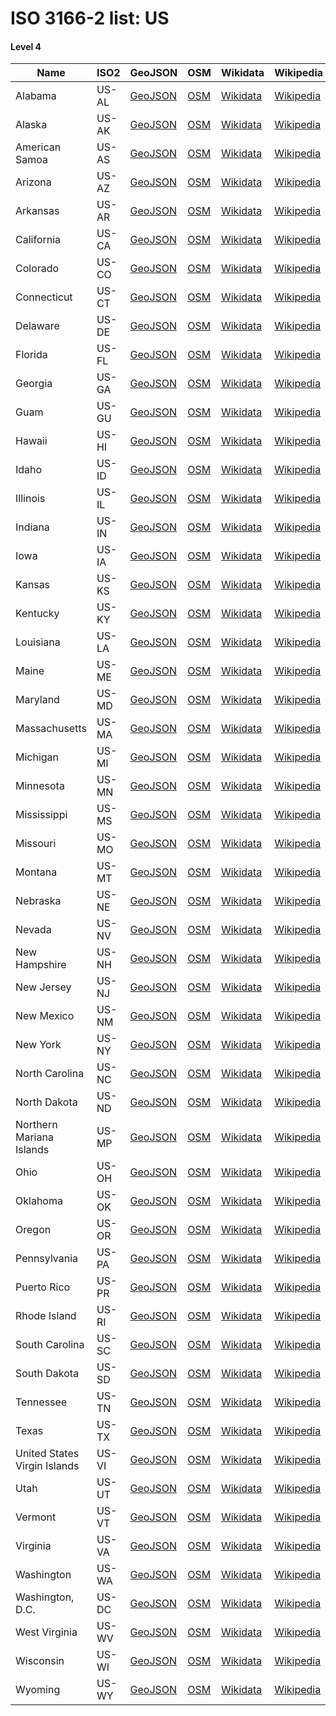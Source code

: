 # ISO 3166-2 list: US


#### Level 4
Name | ISO2 | GeoJSON | OSM | Wikidata | Wikipedia | population 
--- | --- | --- | --- | --- | --- | --: 
Alabama | US-AL | [GeoJSON](../../geojson/q8/iso2/US/US-AL.geojson) | [OSM](https://www.openstreetmap.org/relation/161950) | [Wikidata](https://www.wikidata.org/wiki/Q173) | [Wikipedia](http://en.wikipedia.org/wiki/en%3AAlabama) | 4,903,185
Alaska | US-AK | [GeoJSON](../../geojson/q8/iso2/US/US-AK.geojson) | [OSM](https://www.openstreetmap.org/relation/1116270) | [Wikidata](https://www.wikidata.org/wiki/Q797) | [Wikipedia](http://en.wikipedia.org/wiki/en%3AAlaska) | 731,545
American Samoa | US-AS | [GeoJSON](../../geojson/q8/iso2/US/US-AS.geojson) | [OSM](https://www.openstreetmap.org/relation/2177187) | [Wikidata](https://www.wikidata.org/wiki/Q16641) | [Wikipedia](http://en.wikipedia.org/wiki/en%3AAmerican%20Samoa) | 55,689
Arizona | US-AZ | [GeoJSON](../../geojson/q8/iso2/US/US-AZ.geojson) | [OSM](https://www.openstreetmap.org/relation/162018) | [Wikidata](https://www.wikidata.org/wiki/Q816) | [Wikipedia](http://en.wikipedia.org/wiki/en%3AArizona) | 7,278,717
Arkansas | US-AR | [GeoJSON](../../geojson/q8/iso2/US/US-AR.geojson) | [OSM](https://www.openstreetmap.org/relation/161646) | [Wikidata](https://www.wikidata.org/wiki/Q1612) | [Wikipedia](http://en.wikipedia.org/wiki/en%3AArkansas) | 3,017,804
California | US-CA | [GeoJSON](../../geojson/q8/iso2/US/US-CA.geojson) | [OSM](https://www.openstreetmap.org/relation/165475) | [Wikidata](https://www.wikidata.org/wiki/Q99) | [Wikipedia](http://en.wikipedia.org/wiki/en%3ACalifornia) | 39,512,223
Colorado | US-CO | [GeoJSON](../../geojson/q8/iso2/US/US-CO.geojson) | [OSM](https://www.openstreetmap.org/relation/161961) | [Wikidata](https://www.wikidata.org/wiki/Q1261) | [Wikipedia](http://en.wikipedia.org/wiki/en%3AColorado) | 5,758,736
Connecticut | US-CT | [GeoJSON](../../geojson/q8/iso2/US/US-CT.geojson) | [OSM](https://www.openstreetmap.org/relation/165794) | [Wikidata](https://www.wikidata.org/wiki/Q779) | [Wikipedia](http://en.wikipedia.org/wiki/en%3AConnecticut) | 3,565,287
Delaware | US-DE | [GeoJSON](../../geojson/q8/iso2/US/US-DE.geojson) | [OSM](https://www.openstreetmap.org/relation/162110) | [Wikidata](https://www.wikidata.org/wiki/Q1393) | [Wikipedia](http://en.wikipedia.org/wiki/en%3ADelaware) | 973,764
Florida | US-FL | [GeoJSON](../../geojson/q8/iso2/US/US-FL.geojson) | [OSM](https://www.openstreetmap.org/relation/162050) | [Wikidata](https://www.wikidata.org/wiki/Q812) | [Wikipedia](http://en.wikipedia.org/wiki/en%3AFlorida) | 21,477,737
Georgia | US-GA | [GeoJSON](../../geojson/q8/iso2/US/US-GA.geojson) | [OSM](https://www.openstreetmap.org/relation/161957) | [Wikidata](https://www.wikidata.org/wiki/Q1428) | [Wikipedia](http://en.wikipedia.org/wiki/en%3AGeorgia%20%28U.S.%20state%29) | 10,617,423
Guam | US-GU | [GeoJSON](../../geojson/q8/iso2/US/US-GU.geojson) | [OSM](https://www.openstreetmap.org/relation/306001) | [Wikidata](https://www.wikidata.org/wiki/Q16635) | [Wikipedia](http://en.wikipedia.org/wiki/en%3AGuam) | 167,772
Hawaii | US-HI | [GeoJSON](../../geojson/q8/iso2/US/US-HI.geojson) | [OSM](https://www.openstreetmap.org/relation/166563) | [Wikidata](https://www.wikidata.org/wiki/Q782) | [Wikipedia](http://en.wikipedia.org/wiki/en%3AHawaii) | 1,415,872
Idaho | US-ID | [GeoJSON](../../geojson/q8/iso2/US/US-ID.geojson) | [OSM](https://www.openstreetmap.org/relation/162116) | [Wikidata](https://www.wikidata.org/wiki/Q1221) | [Wikipedia](http://en.wikipedia.org/wiki/en%3AIdaho) | 1,787,065
Illinois | US-IL | [GeoJSON](../../geojson/q8/iso2/US/US-IL.geojson) | [OSM](https://www.openstreetmap.org/relation/122586) | [Wikidata](https://www.wikidata.org/wiki/Q1204) | [Wikipedia](http://en.wikipedia.org/wiki/en%3AIllinois) | 12,671,821
Indiana | US-IN | [GeoJSON](../../geojson/q8/iso2/US/US-IN.geojson) | [OSM](https://www.openstreetmap.org/relation/161816) | [Wikidata](https://www.wikidata.org/wiki/Q1415) | [Wikipedia](http://en.wikipedia.org/wiki/en%3AIndiana) | 6,732,219
Iowa | US-IA | [GeoJSON](../../geojson/q8/iso2/US/US-IA.geojson) | [OSM](https://www.openstreetmap.org/relation/161650) | [Wikidata](https://www.wikidata.org/wiki/Q1546) | [Wikipedia](http://en.wikipedia.org/wiki/en%3AIowa) | 3,155,070
Kansas | US-KS | [GeoJSON](../../geojson/q8/iso2/US/US-KS.geojson) | [OSM](https://www.openstreetmap.org/relation/161644) | [Wikidata](https://www.wikidata.org/wiki/Q1558) | [Wikipedia](http://en.wikipedia.org/wiki/en%3AKansas) | 2,913,314
Kentucky | US-KY | [GeoJSON](../../geojson/q8/iso2/US/US-KY.geojson) | [OSM](https://www.openstreetmap.org/relation/161655) | [Wikidata](https://www.wikidata.org/wiki/Q1603) | [Wikipedia](http://en.wikipedia.org/wiki/en%3AKentucky) | 4,467,673
Louisiana | US-LA | [GeoJSON](../../geojson/q8/iso2/US/US-LA.geojson) | [OSM](https://www.openstreetmap.org/relation/224922) | [Wikidata](https://www.wikidata.org/wiki/Q1588) | [Wikipedia](http://en.wikipedia.org/wiki/en%3ALouisiana) | 4,648,794
Maine | US-ME | [GeoJSON](../../geojson/q8/iso2/US/US-ME.geojson) | [OSM](https://www.openstreetmap.org/relation/63512) | [Wikidata](https://www.wikidata.org/wiki/Q724) | [Wikipedia](http://en.wikipedia.org/wiki/en%3AMaine) | 1,344,212
Maryland | US-MD | [GeoJSON](../../geojson/q8/iso2/US/US-MD.geojson) | [OSM](https://www.openstreetmap.org/relation/162112) | [Wikidata](https://www.wikidata.org/wiki/Q1391) | [Wikipedia](http://en.wikipedia.org/wiki/en%3AMaryland) | 6,045,680
Massachusetts | US-MA | [GeoJSON](../../geojson/q8/iso2/US/US-MA.geojson) | [OSM](https://www.openstreetmap.org/relation/61315) | [Wikidata](https://www.wikidata.org/wiki/Q771) | [Wikipedia](http://en.wikipedia.org/wiki/en%3AMassachusetts) | 6,892,503
Michigan | US-MI | [GeoJSON](../../geojson/q8/iso2/US/US-MI.geojson) | [OSM](https://www.openstreetmap.org/relation/165789) | [Wikidata](https://www.wikidata.org/wiki/Q1166) | [Wikipedia](http://en.wikipedia.org/wiki/en%3AMichigan) | 9,986,857
Minnesota | US-MN | [GeoJSON](../../geojson/q8/iso2/US/US-MN.geojson) | [OSM](https://www.openstreetmap.org/relation/165471) | [Wikidata](https://www.wikidata.org/wiki/Q1527) | [Wikipedia](http://en.wikipedia.org/wiki/en%3AMinnesota) | 5,639,632
Mississippi | US-MS | [GeoJSON](../../geojson/q8/iso2/US/US-MS.geojson) | [OSM](https://www.openstreetmap.org/relation/161943) | [Wikidata](https://www.wikidata.org/wiki/Q1494) | [Wikipedia](http://en.wikipedia.org/wiki/en%3AMississippi) | 2,976,149
Missouri | US-MO | [GeoJSON](../../geojson/q8/iso2/US/US-MO.geojson) | [OSM](https://www.openstreetmap.org/relation/161638) | [Wikidata](https://www.wikidata.org/wiki/Q1581) | [Wikipedia](http://en.wikipedia.org/wiki/en%3AMissouri) | 6,137,428
Montana | US-MT | [GeoJSON](../../geojson/q8/iso2/US/US-MT.geojson) | [OSM](https://www.openstreetmap.org/relation/162115) | [Wikidata](https://www.wikidata.org/wiki/Q1212) | [Wikipedia](http://en.wikipedia.org/wiki/en%3AMontana) | 1,068,778
Nebraska | US-NE | [GeoJSON](../../geojson/q8/iso2/US/US-NE.geojson) | [OSM](https://www.openstreetmap.org/relation/161648) | [Wikidata](https://www.wikidata.org/wiki/Q1553) | [Wikipedia](http://en.wikipedia.org/wiki/en%3ANebraska) | 1,934,408
Nevada | US-NV | [GeoJSON](../../geojson/q8/iso2/US/US-NV.geojson) | [OSM](https://www.openstreetmap.org/relation/165473) | [Wikidata](https://www.wikidata.org/wiki/Q1227) | [Wikipedia](http://en.wikipedia.org/wiki/en%3ANevada) | 3,080,156
New Hampshire | US-NH | [GeoJSON](../../geojson/q8/iso2/US/US-NH.geojson) | [OSM](https://www.openstreetmap.org/relation/67213) | [Wikidata](https://www.wikidata.org/wiki/Q759) | [Wikipedia](http://en.wikipedia.org/wiki/en%3ANew%20Hampshire) | 1,359,711
New Jersey | US-NJ | [GeoJSON](../../geojson/q8/iso2/US/US-NJ.geojson) | [OSM](https://www.openstreetmap.org/relation/224951) | [Wikidata](https://www.wikidata.org/wiki/Q1408) | [Wikipedia](http://en.wikipedia.org/wiki/en%3ANew%20Jersey) | 8,882,190
New Mexico | US-NM | [GeoJSON](../../geojson/q8/iso2/US/US-NM.geojson) | [OSM](https://www.openstreetmap.org/relation/162014) | [Wikidata](https://www.wikidata.org/wiki/Q1522) | [Wikipedia](http://en.wikipedia.org/wiki/en%3ANew%20Mexico) | 2,096,829
New York | US-NY | [GeoJSON](../../geojson/q8/iso2/US/US-NY.geojson) | [OSM](https://www.openstreetmap.org/relation/61320) | [Wikidata](https://www.wikidata.org/wiki/Q1384) | [Wikipedia](http://en.wikipedia.org/wiki/en%3ANew%20York%20%28state%29) | 19,453,561
North Carolina | US-NC | [GeoJSON](../../geojson/q8/iso2/US/US-NC.geojson) | [OSM](https://www.openstreetmap.org/relation/224045) | [Wikidata](https://www.wikidata.org/wiki/Q1454) | [Wikipedia](http://en.wikipedia.org/wiki/en%3ANorth%20Carolina) | 10,488,084
North Dakota | US-ND | [GeoJSON](../../geojson/q8/iso2/US/US-ND.geojson) | [OSM](https://www.openstreetmap.org/relation/161653) | [Wikidata](https://www.wikidata.org/wiki/Q1207) | [Wikipedia](http://en.wikipedia.org/wiki/en%3ANorth%20Dakota) | 762,062
Northern Mariana Islands | US-MP | [GeoJSON](../../geojson/q8/iso2/US/US-MP.geojson) | [OSM](https://www.openstreetmap.org/relation/306004) | [Wikidata](https://www.wikidata.org/wiki/Q16644) | [Wikipedia](http://en.wikipedia.org/wiki/en%3ANorthern%20Mariana%20Islands) | 55,144
Ohio | US-OH | [GeoJSON](../../geojson/q8/iso2/US/US-OH.geojson) | [OSM](https://www.openstreetmap.org/relation/162061) | [Wikidata](https://www.wikidata.org/wiki/Q1397) | [Wikipedia](http://en.wikipedia.org/wiki/en%3AOhio) | 11,689,100
Oklahoma | US-OK | [GeoJSON](../../geojson/q8/iso2/US/US-OK.geojson) | [OSM](https://www.openstreetmap.org/relation/161645) | [Wikidata](https://www.wikidata.org/wiki/Q1649) | [Wikipedia](http://en.wikipedia.org/wiki/en%3AOklahoma) | 3,956,971
Oregon | US-OR | [GeoJSON](../../geojson/q8/iso2/US/US-OR.geojson) | [OSM](https://www.openstreetmap.org/relation/165476) | [Wikidata](https://www.wikidata.org/wiki/Q824) | [Wikipedia](http://en.wikipedia.org/wiki/en%3AOregon) | 4,217,737
Pennsylvania | US-PA | [GeoJSON](../../geojson/q8/iso2/US/US-PA.geojson) | [OSM](https://www.openstreetmap.org/relation/162109) | [Wikidata](https://www.wikidata.org/wiki/Q1400) | [Wikipedia](http://en.wikipedia.org/wiki/en%3APennsylvania) | 12,801,989
Puerto Rico | US-PR | [GeoJSON](../../geojson/q8/iso2/US/US-PR.geojson) | [OSM](https://www.openstreetmap.org/relation/4422604) | [Wikidata](https://www.wikidata.org/wiki/Q1183) | [Wikipedia](http://en.wikipedia.org/wiki/en%3APuerto%20Rico) | 3,411,307
Rhode Island | US-RI | [GeoJSON](../../geojson/q8/iso2/US/US-RI.geojson) | [OSM](https://www.openstreetmap.org/relation/392915) | [Wikidata](https://www.wikidata.org/wiki/Q1387) | [Wikipedia](http://en.wikipedia.org/wiki/en%3ARhode%20Island) | 1,059,361
South Carolina | US-SC | [GeoJSON](../../geojson/q8/iso2/US/US-SC.geojson) | [OSM](https://www.openstreetmap.org/relation/224040) | [Wikidata](https://www.wikidata.org/wiki/Q1456) | [Wikipedia](http://en.wikipedia.org/wiki/en%3ASouth%20Carolina) | 5,148,714
South Dakota | US-SD | [GeoJSON](../../geojson/q8/iso2/US/US-SD.geojson) | [OSM](https://www.openstreetmap.org/relation/161652) | [Wikidata](https://www.wikidata.org/wiki/Q1211) | [Wikipedia](http://en.wikipedia.org/wiki/en%3ASouth%20Dakota) | 884,659
Tennessee | US-TN | [GeoJSON](../../geojson/q8/iso2/US/US-TN.geojson) | [OSM](https://www.openstreetmap.org/relation/161838) | [Wikidata](https://www.wikidata.org/wiki/Q1509) | [Wikipedia](http://en.wikipedia.org/wiki/en%3ATennessee) | 6,829,174
Texas | US-TX | [GeoJSON](../../geojson/q8/iso2/US/US-TX.geojson) | [OSM](https://www.openstreetmap.org/relation/114690) | [Wikidata](https://www.wikidata.org/wiki/Q1439) | [Wikipedia](http://en.wikipedia.org/wiki/en%3ATexas) | 28,995,881
United States Virgin Islands | US-VI | [GeoJSON](../../geojson/q8/iso2/US/US-VI.geojson) | [OSM](https://www.openstreetmap.org/relation/286898) | [Wikidata](https://www.wikidata.org/wiki/Q11703) | [Wikipedia](http://en.wikipedia.org/wiki/en%3AUnited%20States%20Virgin%20Islands) | 104,901
Utah | US-UT | [GeoJSON](../../geojson/q8/iso2/US/US-UT.geojson) | [OSM](https://www.openstreetmap.org/relation/161993) | [Wikidata](https://www.wikidata.org/wiki/Q829) | [Wikipedia](http://en.wikipedia.org/wiki/en%3AUtah) | 3,205,958
Vermont | US-VT | [GeoJSON](../../geojson/q8/iso2/US/US-VT.geojson) | [OSM](https://www.openstreetmap.org/relation/60759) | [Wikidata](https://www.wikidata.org/wiki/Q16551) | [Wikipedia](http://en.wikipedia.org/wiki/en%3AVermont) | 623,989
Virginia | US-VA | [GeoJSON](../../geojson/q8/iso2/US/US-VA.geojson) | [OSM](https://www.openstreetmap.org/relation/224042) | [Wikidata](https://www.wikidata.org/wiki/Q1370) | [Wikipedia](http://en.wikipedia.org/wiki/en%3AVirginia) | 8,535,519
Washington | US-WA | [GeoJSON](../../geojson/q8/iso2/US/US-WA.geojson) | [OSM](https://www.openstreetmap.org/relation/165479) | [Wikidata](https://www.wikidata.org/wiki/Q1223) | [Wikipedia](http://en.wikipedia.org/wiki/en%3AWashington%20%28state%29) | 7,614,893
Washington, D.C. | US-DC | [GeoJSON](../../geojson/q8/iso2/US/US-DC.geojson) | [OSM](https://www.openstreetmap.org/relation/162069) | [Wikidata](https://www.wikidata.org/wiki/Q3551781) | [Wikipedia](http://en.wikipedia.org/wiki/ceb%3ADistrict%20of%20Columbia) | 705,749
West Virginia | US-WV | [GeoJSON](../../geojson/q8/iso2/US/US-WV.geojson) | [OSM](https://www.openstreetmap.org/relation/162068) | [Wikidata](https://www.wikidata.org/wiki/Q1371) | [Wikipedia](http://en.wikipedia.org/wiki/en%3AWest%20Virginia) | 1,792,147
Wisconsin | US-WI | [GeoJSON](../../geojson/q8/iso2/US/US-WI.geojson) | [OSM](https://www.openstreetmap.org/relation/165466) | [Wikidata](https://www.wikidata.org/wiki/Q1537) | [Wikipedia](http://en.wikipedia.org/wiki/en%3AWisconsin) | 5,822,434
Wyoming | US-WY | [GeoJSON](../../geojson/q8/iso2/US/US-WY.geojson) | [OSM](https://www.openstreetmap.org/relation/161991) | [Wikidata](https://www.wikidata.org/wiki/Q1214) | [Wikipedia](http://en.wikipedia.org/wiki/en%3AWyoming) | 578,759
